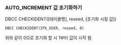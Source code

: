 ### AUTO_INCREMENT 값 초기화하기

DBCC CHECKIDENT([테이블명], reseed, [초기화 시킬 값])
```
DBCC CHECKIDENT(IPX_USER, reseed, 0)
```
위와 같이 0으로 초기화 할 시 1부터 값이 시작 됨
